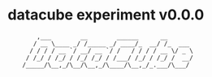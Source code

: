 # datacube experiment v0.0.0
            ,___        __        ______      __
           / __ \____ _/ /_____ _/ ____/_  __/ /_  ___
          / / / / __ `/ __/ __ `/ /   / / / / __ \/ _ \
         / /_/ / /_/ / /_/ /_/ / /___/ /_/ / /_/ /  __/
        /_____/\__,_/\__/\__,_/\____/\__,_/_.___/\___/

